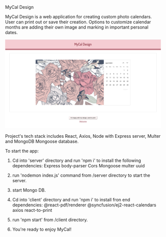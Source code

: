 MyCal Design

MyCal Design is a web application for creating custom photo calendars. User can print out or save their creation. Options to customize calendar months are adding their own image and marking in important personal dates.


![](./ScreenShot.png)


Project's tech stack includes React, Axios, Node with Express server, Multer and MongoDB Mongoose database.


To start the app:

1. Cd into 'server' directory and run 'npm i' to install the following dependencies:
Express
body-parser
Cors
Mongoose
multer
uuid

2. run 'nodemon index.js' command from /server directory to start the server.
3. start Mongo DB.
4. Cd into 'client' directory and run 'npm i' to install fron end dependencies:
@react-pdf/renderer
@syncfusion/ej2-react-calendars
axios
react-to-print

5. run 'npm start' from /client directory.

6. You're ready to enjoy MyCal!

